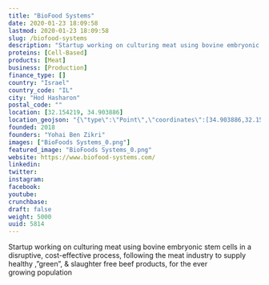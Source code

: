 ```yaml
---
title: "BioFood Systems"
date: 2020-01-23 18:09:58
lastmod: 2020-01-23 18:09:58
slug: /biofood-systems
description: "Startup working on culturing meat using bovine embryonic stem cells in a disruptive, cost-effective process, following the meat industry to supply healthy ,”green”, & slaughter free beef products, for the ever growing&nbsp;population"
proteins: [Cell-Based]
products: [Meat]
business: [Production]
finance_type: []
country: "Israel"
country_code: "IL"
city: "Hod Hasharon"
postal_code: ""
location: [32.154219, 34.903886]
location_geojson: "{\"type\":\"Point\",\"coordinates\":[34.903886,32.154219]}"
founded: 2018
founders: "Yohai Ben Zikri"
images: ["BioFoods Systems_0.png"]
featured_image: "BioFoods Systems_0.png"
website: https://www.biofood-systems.com/
linkedin: 
twitter: 
instagram: 
facebook: 
youtube: 
crunchbase: 
draft: false
weight: 5000
uuid: 5814
---
```

Startup working on culturing meat using bovine embryonic stem cells in a disruptive, cost-effective process, following the meat industry to supply healthy ,”green”, & slaughter free beef products, for the ever growing&nbsp;population
